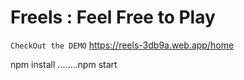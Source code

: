 # Freels : Feel Free to Play

`CheckOut the DEMO`
https://reels-3db9a.web.app/home

npm install  ........npm start
